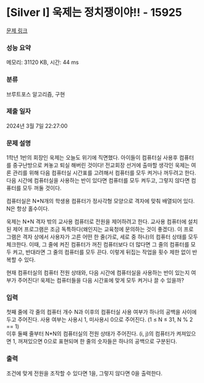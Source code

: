 # [Silver I] 욱제는 정치쟁이야!! - 15925 

[문제 링크](https://www.acmicpc.net/problem/15925) 

### 성능 요약

메모리: 31120 KB, 시간: 44 ms

### 분류

브루트포스 알고리즘, 구현

### 제출 일자

2024년 3월 7일 22:27:00

### 문제 설명

<p>1학년 1반의 회장인 욱제는 오늘도 위기에 직면했다. 아이들이 컴퓨터실 사용후 컴퓨터를 중구난방으로 켜놓고 퇴실 해버린 것이다! 전교회장 선거에 출마할 생각인 욱제는 여론 관리를 위해 다음 컴퓨터실 시간표를 고려해서 컴퓨터를 모두 켜거나 꺼두려고 한다. 다음 시간에 컴퓨터실을 사용하는 반이 있다면 컴퓨터를 모두 켜두고, 그렇지 않다면 컴퓨터를 모두 꺼둘 것이다.</p>

<p>컴퓨터실은 N*N개의 학생용 컴퓨터가 정사각형 모양으로 격자에 맞춰 배열되어 있다. N은 항상 홀수이다.</p>

<p>욱제는 N*N 격자 밖의 교사용 컴퓨터로 전원을 제어하려고 한다. 교사용 컴퓨터에 설치된 제어 프로그램은 조금 독특하다(왜인지는 교육청에 문의하는 것이 좋겠다). 이 프로그램은 격자 상에서 사용자가 고른 어떤 한 줄(가로, 세로 중 하나)의 컴퓨터 상태를 모두 체크한다. 이때, 그 줄에 켜진 컴퓨터가 꺼진 컴퓨터보다 더 많다면 그 줄의 컴퓨터를 모두 켜고, 반대라면 그 줄의 컴퓨터를 모두 끈다. 이렇게 뒤집는 작업을 횟수 제한 없이 반복할 수 있다.</p>

<p>현재 컴퓨터실의 컴퓨터 전원 상태와, 다음 시간에 컴퓨터실을 사용하는 반이 있는지 여부가 주어진다! 욱제는 컴퓨터들을 다음 시간표에 맞게 모두 켜거나 끌 수 있을까?</p>

### 입력 

 <p>첫째 줄에 각 줄의 컴퓨터 개수 N과 이후의 컴퓨터실 사용 여부가 하나의 공백을 사이에 두고 주어진다. 사용 여부는 사용시 1, 미사용시 0으로 주어진다. (1 ≤ N ≤ 31, N % 2 == 1)<br>
이후 둘째 줄부터 N*N의 컴퓨터실의 전원 상태가 주어진다. (i, j)의 컴퓨터가 켜져있으면 1, 꺼져있으면 0으로 표현되며 한 줄의 숫자들은 하나의 공백으로 구분된다.</p>

### 출력 

 <p>조건에 맞게 전원을 조작할 수 있다면 1을, 그렇지 않다면 0을 출력한다.</p>

